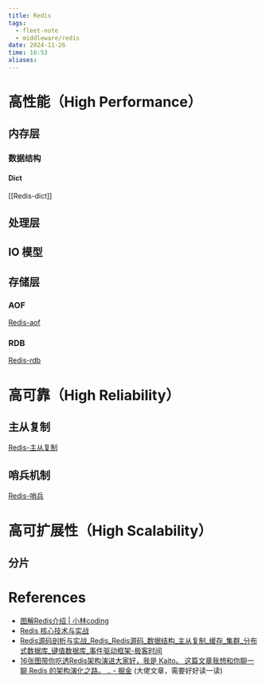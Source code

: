 ```yaml
---
title: Redis
tags:
  - fleet-note
  - middleware/redis
date: 2024-11-26
time: 16:53
aliases:
---
```


# 高性能（High Performance）

## 内存层

### 数据结构
#### Dict
[[Redis-dict]]

## 处理层
## IO 模型
## 存储层
### AOF
[Redis-aof](Redis-aof.md)
### RDB 
[Redis-rdb](Redis-rdb.md)

# 高可靠（High Reliability）
## 主从复制
[Redis-主从复制](Redis-主从复制.md)
## 哨兵机制
[Redis-哨兵](Redis-哨兵.md)

# 高可扩展性（High Scalability）
## 分片

# References
* [图解Redis介绍 | 小林coding](https://xiaolincoding.com/redis/)
* [Redis 核心技术与实战](https://time.geekbang.org/column/intro/100056701?tab=catalog)
* [Redis源码剖析与实战\_Redis\_Redis源码\_数据结构\_主从复制\_缓存\_集群\_分布式数据库\_键值数据库\_事件驱动框架-极客时间](https://time.geekbang.org/column/intro/100084301?tab=catalog)
* [16张图带你吃透Redis架构演进大家好，我是 Kaito。 这篇文章我想和你聊一聊 Redis 的架构演化之路。 .. - 掘金](https://juejin.cn/post/6925284711296155655) (大佬文章，需要好好读一读)